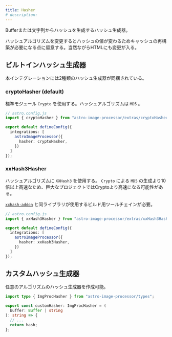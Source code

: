 ```yaml
---
title: Hasher
# description:
---
```


Bufferまたは文字列からハッシュを生成するハッシュ生成器。

ハッシュアルゴリズムを変更するとハッシュの値が変わるためキャッシュの再構築が必要になる点に留意する。当然ながらHTMLにも変更が入る。

## ビルトインハッシュ生成器

本インテグレーションには2種類のハッシュ生成器が同梱されている。

### cryptoHasher (default)

標準モジュール `Crypto` を使用する。ハッシュアルゴリズムは `MD5` 。

```ts ins={2, 7}
// astro.config.js
import { cryptoHasher } from "astro-image-processor/extras/cryptoHasher.js";

export default defineConfig({
  integrations: [
    astroImageProcessor({
      hasher: cryptoHasher,
    })
  ]
});
```

### xxHash3Hasher

ハッシュアルゴリズムに `XXHash3` を使用する。 `Crypto` による `MD5` の生成より10倍以上高速なため、巨大なプロジェクトではCryptoより高速になる可能性がある。

[`xxhash-addon`](https://www.npmjs.com/package/xxhash-addon) と同ライブラリが使用するビルド用ツールチェインが必要。

```ts ins={2, 7}
// astro.config.js
import { xxHash3Hasher } from "astro-image-processor/extras/xxHash3Hasher.js";

export default defineConfig({
  integrations: [
    astroImageProcessor({
      hasher: xxHash3Hasher,
    })
  ]
});
```

## カスタムハッシュ生成器

任意のアルゴリズムのハッシュ生成器を作成可能。

```ts
import type { ImgProcHasher } from "astro-image-processor/types";

export const customHasher: ImgProcHasher = (
  buffer: Buffer | string
): string => {
  // ...
  return hash;
};
```
